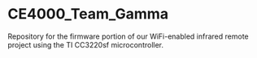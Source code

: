 # CE4000_Team_Gamma

Repository for the firmware portion of our WiFi-enabled infrared remote project using the TI CC3220sf microcontroller.
